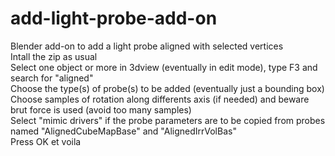 # add-light-probe-add-on
Blender add-on to add a light probe aligned with selected vertices<BR>
Intall the zip as usual<BR>
Select one object or more in 3dview (eventually in edit mode), type  F3 and search for "aligned"<BR>
Choose the type(s) of probe(s) to be added (eventually just a bounding box)<BR>
Choose samples of rotation along differents axis (if needed) and beware brut force is used (avoid too many samples)<BR>
Select "mimic drivers" if the probe parameters are to be copied from probes named "AlignedCubeMapBase" and "AlignedIrrVolBas"<BR>
Press OK et voila
